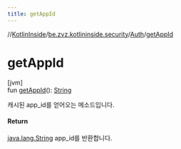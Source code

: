 ```yaml
---
title: getAppId
---
```

//[KotlinInside](../../../index.html)/[be.zvz.kotlininside.security](../index.html)/[Auth](index.html)/[getAppId](get-app-id.html)



# getAppId



[jvm]\
fun [getAppId](get-app-id.html)(): [String](https://kotlinlang.org/api/latest/jvm/stdlib/kotlin/-string/index.html)



캐시된 app_id를 얻어오는 메소드입니다.



#### Return



[java.lang.String](https://docs.oracle.com/javase/7/docs/api/java/lang/String.html) app_id를 반환합니다.





